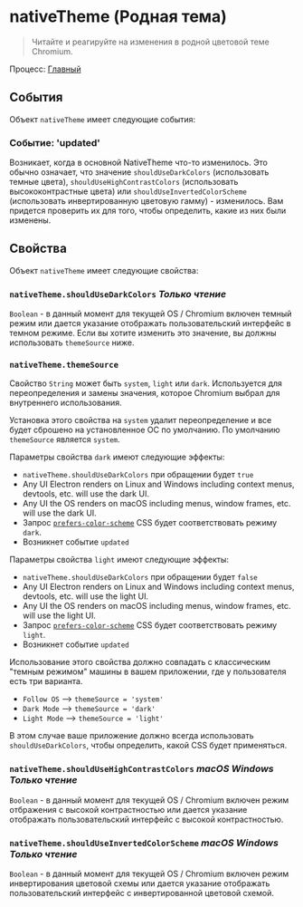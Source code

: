 # nativeTheme (Родная тема)

> Читайте и реагируйте на изменения в родной цветовой теме Chromium.

Процесс: [Главный](../glossary.md#main-process)

## События

Объект `nativeTheme` имеет следующие события:

### Событие: 'updated'

Возникает, когда в основной NativeTheme что-то изменилось. Это обычно означает, что значение `shouldUseDarkColors` (использовать темные цвета), `shouldUseHighContrastColors` (использовать высококонтрастные цвета) или `shouldUseInvertedColorScheme` (использовать инвертированную цветовую гамму) - изменилось. Вам придется проверить их для того, чтобы определить, какие из них были изменены.

## Свойства

Объект `nativeTheme` имеет следующие свойства:

### `nativeTheme.shouldUseDarkColors` _Только чтение_

`Boolean` - в данный момент для текущей OS / Chromium включен темный режим или дается указание отображать пользовательский интерфейс в темном режиме.  Если вы хотите изменить это значение, вы должны использовать `themeSource` ниже.

### `nativeTheme.themeSource`

Свойство `String` может быть `system`, `light` или `dark`.  Используется для переопределения и замены значения, которое Chromium выбрал для внутреннего использования.

Установка этого свойства на `system` удалит переопределение и все будет сброшено на установленное ОС по умолчанию.  По умолчанию `themeSource` является `system`.

Параметры свойства `dark` имеют следующие эффекты:
* `nativeTheme.shouldUseDarkColors` при обращении будет `true`
* Any UI Electron renders on Linux and Windows including context menus, devtools, etc. will use the dark UI.
* Any UI the OS renders on macOS including menus, window frames, etc. will use the dark UI.
* Запрос [`prefers-color-scheme`](https://developer.mozilla.org/en-US/docs/Web/CSS/@media/prefers-color-scheme) CSS будет соответствовать режиму `dark`.
* Возникнет событие `updated`

Параметры свойства `light` имеют следующие эффекты:
* `nativeTheme.shouldUseDarkColors` при обращении будет `false`
* Any UI Electron renders on Linux and Windows including context menus, devtools, etc. will use the light UI.
* Any UI the OS renders on macOS including menus, window frames, etc. will use the light UI.
* Запрос [`prefers-color-scheme`](https://developer.mozilla.org/en-US/docs/Web/CSS/@media/prefers-color-scheme) CSS будет соответствовать режиму `light`.
* Возникнет событие `updated`

Использование этого свойства должно совпадать с классическим "темным режимом" машины в вашем приложении, где у пользователя есть три варианта.
* `Follow OS` --> `themeSource = 'system'`
* `Dark Mode` --> `themeSource = 'dark'`
* `Light Mode` --> `themeSource = 'light'`

В этом случае ваше приложение должно всегда использовать `shouldUseDarkColors`, чтобы определить, какой CSS будет применяться.

### `nativeTheme.shouldUseHighContrastColors` _macOS_ _Windows_ _Только чтение_

`Boolean` - в данный момент для текущей OS / Chromium включен режим отбражения с высокой контрастностью или дается указание отображать пользовательский интерфейс с высокой контрастностью.

### `nativeTheme.shouldUseInvertedColorScheme` _macOS_ _Windows_ _Только чтение_

`Boolean` - в данный момент для текущей OS / Chromium включен режим инвертирования цветовой схемы или дается указание отображать пользовательский интерфейс с инвертированной цветовой схемой.
